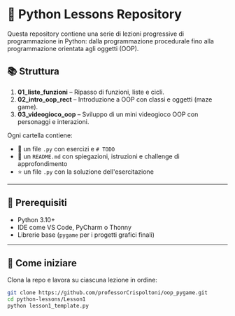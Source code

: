 # 🐍 Python Lessons Repository

Questa repository contiene una serie di lezioni progressive di programmazione in Python:
dalla programmazione procedurale fino alla programmazione orientata agli oggetti (OOP).

## 📚 Struttura
1. **01_liste_funzioni** – Ripasso di funzioni, liste e cicli.
2. **02_intro_oop_rect** – Introduzione a OOP con classi e oggetti (maze game).
3. **03_videogioco_oop** – Sviluppo di un mini videogioco OOP con personaggi e interazioni.

Ogni cartella contiene:
- 🧩 un file `.py` con esercizi e `# TODO`
- 📘 un `README.md` con spiegazioni, istruzioni e challenge di approfondimento
- ⭐ un file `.py` con la soluzione dell'esercitazione

---

## 🧰 Prerequisiti
- Python 3.10+
- IDE come VS Code, PyCharm o Thonny
- Librerie base (`pygame` per i progetti grafici finali)
  
---

## 🚀 Come iniziare
Clona la repo e lavora su ciascuna lezione in ordine:
```bash
git clone https://github.com/professorCrispoltoni/oop_pygame.git
cd python-lessons/Lesson1
python lesson1_template.py
